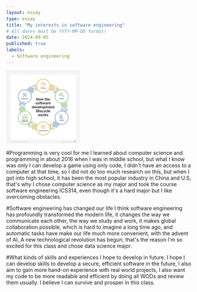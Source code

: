 ```yaml
---
layout: essay
type: essay
title: "My interests in software engineering"
# All dates must be YYYY-MM-DD format!
date: 2024-09-05
published: true
labels:
  - Software engineering
---
```


<img width="200px" class="rounded float-start pe-4" src="../img/app_arch-software_dev_lifecycle-f_mobile.png">

#Programming is very cool for me
I learned about computer science and programming in about 2016 when I was in middle school, but what I know was only I can develop a game using only code, I didn't have an
access to a computer at that time, so I did not do too much research on this, but when I got into high school, it has been the most popular industry in China and U.S, that's why I chose computer science as my major and took the course software engineering ICS314, even though it's a hard major but I like overcoming obstacles.

#Software engineering has changed our life
I think software engineering has profoundly transformed the modern life, it changes the way we communicate each other, the way we study and work, it makes global collaboration possible, which is hard to imagine a long time ago, and automatic tasks have make our life much more convenient, with the advent of AI, A new technological revolution has begun, that's the reason I'm so excited for this class and chose data science major.

#What kinds of skills and experiences I hope to develop in future.
I hope I can develop skills to develop a secure, efficient software in the future, I also aim to gain more hand-on experience with real world projects, I also want my code to be more readable and efficient by doing all WODs and review them usually. I believe I can survive and prosper in this class.

